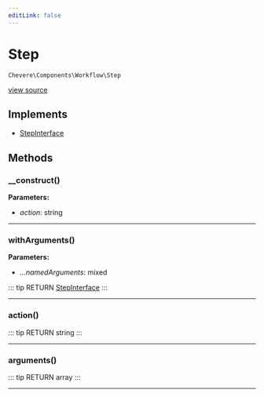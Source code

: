 ```yaml
---
editLink: false
---
```


# Step

`Chevere\Components\Workflow\Step`

[view source](https://github.com/chevere/chevere/blob/master/src/Chevere/Components/Workflow/Step.php)

## Implements

- [StepInterface](../../Interfaces/Workflow/StepInterface.md)

## Methods

### __construct()

**Parameters:**

- *action*: string

---

### withArguments()

**Parameters:**

- *...namedArguments*: mixed

::: tip RETURN
[StepInterface](../../Interfaces/Workflow/StepInterface.md)
:::

---

### action()

::: tip RETURN
string
:::

---

### arguments()

::: tip RETURN
array
:::

---

